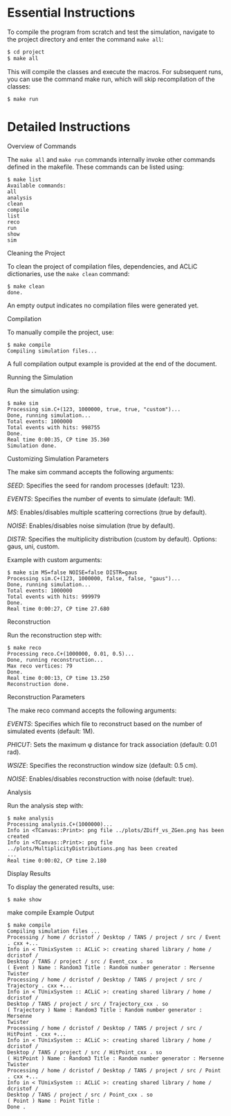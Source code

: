 # Essential Instructions

To compile the program from scratch and test the simulation, navigate to the project directory and enter the command  `make all`:

```bash
$ cd project
$ make all
```
This will compile the classes and execute the macros. For subsequent runs, you can use the command make run, which will skip recompilation of the classes:

```bash
$ make run
```

# Detailed Instructions

Overview of Commands

The `make all` and `make run` commands internally invoke other commands defined in the makefile. These commands can be listed using:

```
$ make list
Available commands:
all
analysis
clean
compile
list
reco
run
show
sim
```

Cleaning the Project

To clean the project of compilation files, dependencies, and ACLiC dictionaries, use the `make clean` command:

```
$ make clean
done.
```

An empty output indicates no compilation files were generated yet.

Compilation

To manually compile the project, use:
```
$ make compile
Compiling simulation files...
```
A full compilation output example is provided at the end of the document.

Running the Simulation

Run the simulation using:
```
$ make sim
Processing sim.C+(123, 1000000, true, true, "custom")...
Done, running simulation...
Total events: 1000000
Total events with hits: 998755
Done.
Real time 0:00:35, CP time 35.360
Simulation done.
```
Customizing Simulation Parameters

The make sim command accepts the following arguments:

*SEED*: Specifies the seed for random processes (default: 123).

*EVENTS*: Specifies the number of events to simulate (default: 1M).

*MS*: Enables/disables multiple scattering corrections (true by default).

*NOISE*: Enables/disables noise simulation (true by default).

*DISTR*: Specifies the multiplicity distribution (custom by default). Options: gaus, uni, custom.

Example with custom arguments:

```
$ make sim MS=false NOISE=false DISTR=gaus
Processing sim.C+(123, 1000000, false, false, "gaus")...
Done, running simulation...
Total events: 1000000
Total events with hits: 999979
Done.
Real time 0:00:27, CP time 27.680
```
Reconstruction

Run the reconstruction step with:
```
$ make reco
Processing reco.C+(1000000, 0.01, 0.5)...
Done, running reconstruction...
Max reco vertices: 79
Done.
Real time 0:00:13, CP time 13.250
Reconstruction done.
```
Reconstruction Parameters

The make reco command accepts the following arguments:

*EVENTS*: Specifies which file to reconstruct based on the number of simulated events (default: 1M).

*PHICUT*: Sets the maximum φ distance for track association (default: 0.01 rad).

*WSIZE*: Specifies the reconstruction window size (default: 0.5 cm).

*NOISE*: Enables/disables reconstruction with noise (default: true).

Analysis

Run the analysis step with:
```
$ make analysis
Processing analysis.C+(1000000)...
Info in <TCanvas::Print>: png file ../plots/ZDiff_vs_ZGen.png has been created
Info in <TCanvas::Print>: png file ../plots/MultiplicityDistributions.png has been created
...
Real time 0:00:02, CP time 2.180
```

Display Results

To display the generated results, use:
```
$ make show
```



make compile Example Output
```
$ make compile
Compiling simulation files ...
Processing / home / dcristof / Desktop / TANS / project / src / Event . cxx +...
Info in < TUnixSystem :: ACLiC >: creating shared library / home / dcristof /
Desktop / TANS / project / src / Event_cxx . so
( Event ) Name : Random3 Title : Random number generator : Mersenne Twister
Processing / home / dcristof / Desktop / TANS / project / src / Trajectory . cxx +...
Info in < TUnixSystem :: ACLiC >: creating shared library / home / dcristof /
Desktop / TANS / project / src / Trajectory_cxx . so
( Trajectory ) Name : Random3 Title : Random number generator : Mersenne
Twister
Processing / home / dcristof / Desktop / TANS / project / src / HitPoint . cxx +...
Info in < TUnixSystem :: ACLiC >: creating shared library / home / dcristof /
Desktop / TANS / project / src / HitPoint_cxx . so
( HitPoint ) Name : Random3 Title : Random number generator : Mersenne
Twister
Processing / home / dcristof / Desktop / TANS / project / src / Point . cxx +...
Info in < TUnixSystem :: ACLiC >: creating shared library / home / dcristof /
Desktop / TANS / project / src / Point_cxx . so
( Point ) Name : Point Title :
Done .
```

